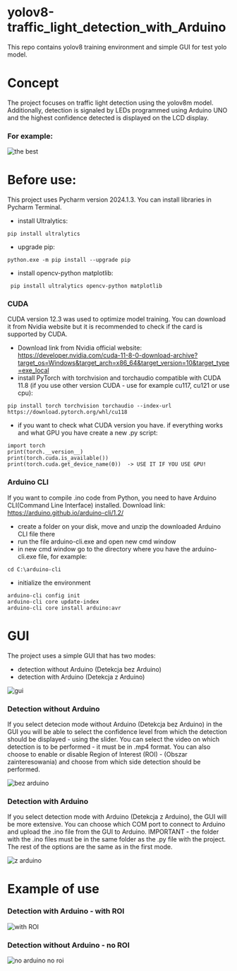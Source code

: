 # yolov8-traffic_light_detection_with_Arduino
This repo contains yolov8 training environment and simple GUI for test yolo model.

# Concept
The project focuses on traffic light detection using the yolov8m model. Additionally, detection is signaled by LEDs programmed using Arduino UNO and the highest confidence detected is displayed on the LCD display.

### For example:

![the best](https://github.com/user-attachments/assets/274b2cc0-87b3-408b-b57f-40fdf30a38c9)



# Before use:
This project uses Pycharm version 2024.1.3. You can install libraries in Pycharm Terminal.

- install Ultralytics:
```
pip install ultralytics
```
- upgrade pip:
```
python.exe -m pip install --upgrade pip
```
- install opencv-python matplotlib:
```
 pip install ultralytics opencv-python matplotlib  
```
### CUDA 
CUDA version 12.3 was used to optimize model training. You can download it from Nvidia website but it is recommended to check if the card is supported by CUDA. 
- Download link from Nvidia official website: https://developer.nvidia.com/cuda-11-8-0-download-archive?target_os=Windows&target_arch=x86_64&target_version=10&target_type=exe_local  
- install PyTorch with torchvision and torchaudio compatible with CUDA 11.8 (if you use other version CUDA - use for example cu117, cu121 or use cpu):
```
pip install torch torchvision torchaudio --index-url https://download.pytorch.org/whl/cu118
```
- if you want to check what CUDA version you have. if everything works and what GPU you have create a new .py script:
```
import torch
print(torch.__version__)
print(torch.cuda.is_available())
print(torch.cuda.get_device_name(0))  -> USE IT IF YOU USE GPU!
```
### Arduino CLI
If you want to compile .ino code from Python, you need to have Arduino CLI(Command Line Interface) installed. Download link: https://arduino.github.io/arduino-cli/1.2/ 
- create a folder on your disk, move and unzip the downloaded Arduino CLI file there
- run the file arduino-cli.exe and open new cmd window
- in new cmd window go to the directory where you have the arduino-cli.exe file, for example:
```
cd C:\arduino-cli
```
- initialize the environment
```
arduino-cli config init
arduino-cli core update-index
arduino-cli core install arduino:avr  
```

# GUI
The project uses a simple GUI that has two modes:
- detection without Arduino (Detekcja bez Arduino)
- detection with Arduino (Detekcja z Arduino)
  
 ![gui](https://github.com/user-attachments/assets/247f15d0-801a-4eae-9e98-0df015fe4b5a)
### Detection without Arduino
If you select detecion mode without Arduino (Detekcja bez Arduino) in the GUI you will be able to select the confidence level from which the detection should be displayed - using the slider. 
You can select the video on which detection is to be performed - it must be in .mp4 format. You can also choose to enable or disable Region of Interest (ROI) - (Obszar zainteresowania) and choose from which side detection should be performed.

![bez arduino](https://github.com/user-attachments/assets/ef29dd1c-85cd-486f-865a-a5e0a245759d)

### Detection with Arduino
If you select detection mode with Arduino (Detekcja z Arduino), the GUI will be more extensive. You can choose which COM port to connect to Arduino and upload the .ino file from the GUI to Arduino. IMPORTANT - the folder with the .ino files must be in the same folder as the .py file with the project. The rest of the options are the same as in the first mode.

![z arduino](https://github.com/user-attachments/assets/45b45723-3544-4056-9cd9-c87b8a683dee)

# Example of use 
### Detection with Arduino - with ROI

![with ROI](https://github.com/user-attachments/assets/0a890017-97ef-4d6b-a025-6c4b3475fd88)

### Detection without Arduino - no ROI

![no arduino no roi](https://github.com/user-attachments/assets/dfec7237-a687-4062-9c23-bd2b70cc0d3e)

